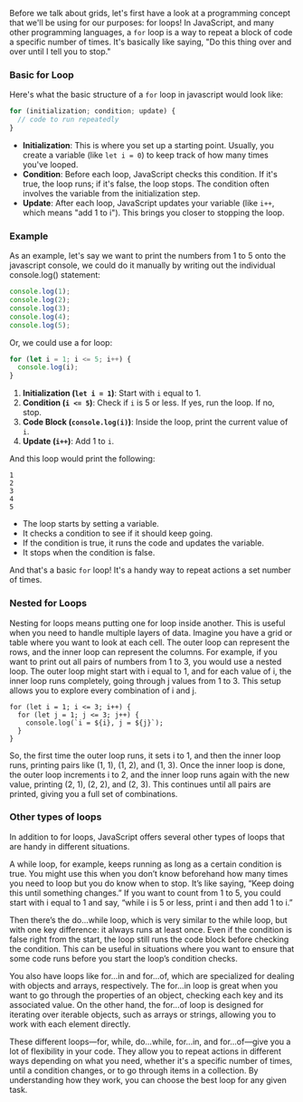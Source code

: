 Before we talk about grids, let's first have a look at a programming concept that we'll be using for our purposes: for loops! In JavaScript, and many other programming languages, a `for` loop is a way to repeat a block of code a specific number of times. It's basically like saying, "Do this thing over and over until I tell you to stop." 


### Basic for Loop

Here's what the basic structure of a `for` loop in javascript would look like:

```javascript
for (initialization; condition; update) {
  // code to run repeatedly
}
```

- **Initialization**: This is where you set up a starting point. Usually, you create a variable (like `let i = 0`) to keep track of how many times you've looped.
- **Condition**: Before each loop, JavaScript checks this condition. If it's true, the loop runs; if it's false, the loop stops. The condition often involves the variable from the initialization step.
- **Update**: After each loop, JavaScript updates your variable (like `i++`, which means "add 1 to i"). This brings you closer to stopping the loop.

### Example
As an example, let's say we want to print the numbers from 1 to 5 onto the javascript console, we could do it manually by writing out the individual console.log() statement:

```javascript
console.log(1);
console.log(2);
console.log(3);
console.log(4);
console.log(5);
```

Or, we could use a for loop:

```javascript
for (let i = 1; i <= 5; i++) {
  console.log(i);
}
```

1. **Initialization (`let i = 1`)**: Start with `i` equal to 1.
2. **Condition (`i <= 5`)**: Check if `i` is 5 or less. If yes, run the loop. If no, stop.
3. **Code Block (`console.log(i)`)**: Inside the loop, print the current value of `i`.
4. **Update (`i++`)**: Add 1 to `i`.

And this loop would print the following:
```
1
2
3
4
5
```

- The loop starts by setting a variable.
- It checks a condition to see if it should keep going.
- If the condition is true, it runs the code and updates the variable.
- It stops when the condition is false.

And that's a basic `for` loop! It's a handy way to repeat actions a set number of times.

### Nested for Loops

Nesting for loops means putting one for loop inside another. This is useful when you need to handle multiple layers of data. Imagine you have a grid or table where you want to look at each cell. The outer loop can represent the rows, and the inner loop can represent the columns. For example, if you want to print out all pairs of numbers from 1 to 3, you would use a nested loop. The outer loop might start with i equal to 1, and for each value of i, the inner loop runs completely, going through j values from 1 to 3. This setup allows you to explore every combination of i and j.

```
for (let i = 1; i <= 3; i++) {
  for (let j = 1; j <= 3; j++) {
    console.log(`i = ${i}, j = ${j}`);
  }
}
```

So, the first time the outer loop runs, it sets i to 1, and then the inner loop runs, printing pairs like (1, 1), (1, 2), and (1, 3). Once the inner loop is done, the outer loop increments i to 2, and the inner loop runs again with the new value, printing (2, 1), (2, 2), and (2, 3). This continues until all pairs are printed, giving you a full set of combinations.

### Other types of loops

In addition to for loops, JavaScript offers several other types of loops that are handy in different situations.

A while loop, for example, keeps running as long as a certain condition is true. You might use this when you don’t know beforehand how many times you need to loop but you do know when to stop. It’s like saying, “Keep doing this until something changes.” If you want to count from 1 to 5, you could start with i equal to 1 and say, “while i is 5 or less, print i and then add 1 to i.”

Then there’s the do...while loop, which is very similar to the while loop, but with one key difference: it always runs at least once. Even if the condition is false right from the start, the loop still runs the code block before checking the condition. This can be useful in situations where you want to ensure that some code runs before you start the loop’s condition checks.

You also have loops like for...in and for...of, which are specialized for dealing with objects and arrays, respectively. The for...in loop is great when you want to go through the properties of an object, checking each key and its associated value. On the other hand, the for...of loop is designed for iterating over iterable objects, such as arrays or strings, allowing you to work with each element directly.

These different loops—for, while, do...while, for...in, and for...of—give you a lot of flexibility in your code. They allow you to repeat actions in different ways depending on what you need, whether it's a specific number of times, until a condition changes, or to go through items in a collection. By understanding how they work, you can choose the best loop for any given task.